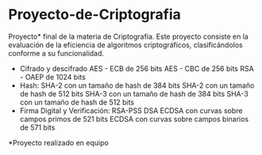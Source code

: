 # Proyecto-de-Criptografia
Proyecto* final de la materia de Criptografía. 
Este proyecto consiste en la evaluación de la eficiencia de algoritmos criptográficos, clasificándolos conforme a su funcionalidad.
  - Cifrado y descifrado
      AES - ECB de 256 bits
      AES - CBC de 256 bits
      RSA - OAEP de 1024 bits
  - Hash:
      SHA-2 con un tamaño de hash de 384 bits
      SHA-2 con un tamaño de hash de 512 bits
      SHA-3 con un tamaño de hash de 384 bits
      SHA-3 con un tamaño de hash de 512 bits
  - Firma Digital y Verificación:
      RSA-PSS
      DSA
      ECDSA con curvas sobre campos primos de 521 bits
      ECDSA con curvas sobre campos binarios de 571 bits

*Proyecto realizado en equipo
